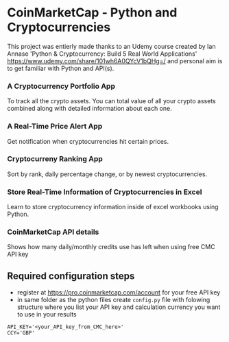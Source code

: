 # CoinMarketCap - Python and Cryptocurrencies
This project was entierly made thanks to an Udemy course created by Ian Annase 'Python & Cryptocurrency: Build 5 Real World Applications' https://www.udemy.com/share/101wh6A0QYcV1bQHg=/ and personal aim is to get familiar with Python and API(s).



### A Cryptocurrency Portfolio App
To track all the crypto assets. You can total value of all your crypto assets combined along with detailed information about each one.

### A Real-Time Price Alert App
Get notification when cryptocurrencies hit certain prices.

### Cryptocurreny Ranking App
Sort by rank, daily percentage change, or by newest cryptocurrencies.

### Store Real-Time Information of Cryptocurrencies in Excel
Learn to store cryptocurrency information inside of excel workbooks using Python.

### CoinMarketCap API details
Shows how many daily/monthly credits use has left when using free CMC API key




## Required configuration steps
* register at https://pro.coinmarketcap.com/account for your free API key
* in same folder as the python files create ```config.py``` file with folowing structure where you list your API key and calculation currency you want to use in your results

```
API_KEY='<your_API_key_from_CMC_here>'
CCY='GBP'
```
